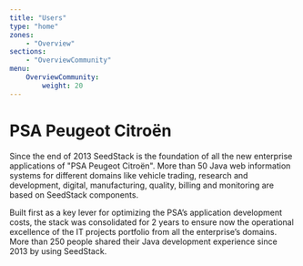 ```yaml
---
title: "Users"
type: "home"
zones:
    - "Overview"
sections:
    - "OverviewCommunity"
menu:
    OverviewCommunity:
        weight: 20
---
```


# PSA Peugeot Citroën

Since the end of 2013 SeedStack is the foundation of all the new enterprise applications of "PSA Peugeot Citroën". More than 
50 Java web information systems for different domains like vehicle trading, research and development, digital, manufacturing, 
quality, billing and monitoring are based on SeedStack components.

Built first as a key lever for optimizing the PSA’s application development costs, the stack was consolidated for 
2 years to ensure now the operational excellence of the IT projects portfolio from all the enterprise’s domains. 
More than 250 people shared their Java development experience since 2013 by using SeedStack.

